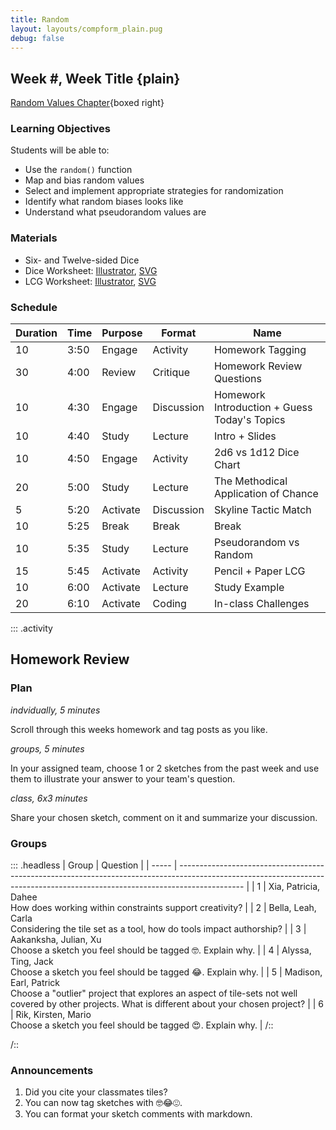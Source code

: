 ```yaml
---
title: Random
layout: layouts/compform_plain.pug
debug: false
---
```


## Week #, Week Title {plain}

[Random Values Chapter](../random/index.html){boxed right}

### Learning Objectives
Students will be able to:
- Use the `random()` function
- Map and bias random values
- Select and implement appropriate strategies for randomization
- Identify what random biases looks like
- Understand what pseudorandom values are

### Materials
- Six- and Twelve-sided Dice
- Dice Worksheet: [Illustrator](../handouts/dice_chart.ai), [SVG](../handouts/dice_chart.svg)
- LCG Worksheet: [Illustrator](../handouts/lcg_random.ai), [SVG](../handouts/lcg_random.svg)


### Schedule

| Duration | Time | Purpose      | Format       | Name                                       |
| -- | ---- | -------- | ---------- | -------------------------------------------------- |
| 10  | 3:50 | Engage   | Activity   | Homework Tagging                                   |
| 30  | 4:00 | Review   | Critique   | Homework Review Questions                          |
| 10  | 4:30 | Engage   | Discussion | Homework Introduction + Guess Today's Topics |
| 10  | 4:40 | Study    | Lecture    | Intro + Slides                                     |
| 10  | 4:50 | Engage   | Activity   | 2d6 vs 1d12 Dice Chart                             |
| 20  | 5:00 | Study    | Lecture    | The Methodical Application of Chance               |
| 5   | 5:20 | Activate | Discussion | Skyline Tactic Match                               |
| 10  | 5:25 | Break    | Break      | Break                                              |
| 10  | 5:35 | Study    | Lecture    | Pseudorandom vs Random                             |
| 15  | 5:45 | Activate | Activity   | Pencil + Paper LCG                                 |
| 10  | 6:00 | Activate | Lecture    | Study Example                                      |
| 20  | 6:10 | Activate | Coding     | In-class Challenges                                |



::: .activity
## Homework Review



### Plan
*indvidually, 5 minutes*

Scroll through this weeks homework and tag posts as you like.

*groups, 5 minutes*

In your assigned team, choose 1 or 2 sketches from the past week and use them to illustrate your answer to your team's question.

*class, 6x3 minutes*

Share your chosen sketch, comment on it and summarize your discussion.


### Groups

::: .headless
| Group | Question                                                                                                                                                                     |
| ----- | ---------------------------------------------------------------------------------------------------------------------------------------------------------------------------- |
| 1     | Xia, Patricia, Dahee <br/>How does working within constraints support creativity?                                                                                            |
| 2     | Bella, Leah, Carla <br/>Considering the tile set as a tool, how do tools impact authorship?                                                                                  |
| 3     | Aakanksha, Julian, Xu <br/>Choose a sketch you feel should be tagged 🤓. Explain why.                                                                                        |
| 4     | Alyssa, Ting, Jack <br/>Choose a sketch you feel should be tagged 😂. Explain why.                                                                                           |
| 5     | Madison, Earl, Patrick <br/>Choose a "outlier" project that explores an aspect of tile-sets not well covered by other projects. What is different about your chosen project? |
| 6     | Rik, Kirsten, Mario <br>Choose a sketch you feel should be tagged 😍. Explain why.                                                                                           |
/::

/::




### Announcements

1. Did you cite your classmates tiles?
2. You can now tag sketches with 🤓😂😍. 
3. You can format your sketch comments with markdown.



<style> 
    .headless thead {
        display: none;
    }
</style>